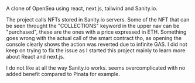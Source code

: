 A clone of OpenSea using react, next.js, tailwind and Sanity.io.

The project calls NFTs stored in Sanity.io servers. 
Some of the NFT that can be seen throught the "COLLECTIONS" keyword in the upper nav can be "purchased", these are the ones with a price expressed in ETH.
Something goes wrong with the actual call of the smart contract tho, as opening the console clearly shows the action was reverted due to infinite GAS.
I did not keep on trying to fix the issue as I started this project mainly to learn more about React and next.js.

I do not like at all the way Sanity.io works. seems overcomplicated with no added benefit compared to Pinata for example.

